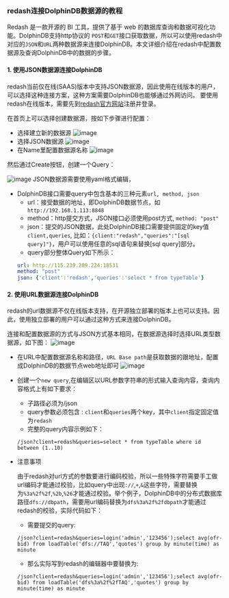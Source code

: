 ### redash连接DolphinDB数据源的教程
Redash 是一款开源的 BI 工具，提供了基于 web 的数据库查询和数据可视化功能。DolphinDB支持http协议的 `POST`和`GET`接口获取数据，所以可以使用redash中对应的`JSON`和`URL`两种数据源来连接DolphinDB。本文详细介绍在redash中配置数据源及查询DolphinDB中的数据的步骤。
#### 1. 使用JSON数据源连接DolphinDB
redash当前仅在线(SAAS)版本中支持JSON数据源，因此使用在线版本的用户，可以选择这种连接方案，这种方案需要DolphinDB也能够通过外网访问。
要使用redash在线版本，需要先到[redash官方网站](https://redash.io)注册并登录。

在首页上可以选择创建数据源，按如下步骤进行配置：
* 选择建立新的数据源
![image](https://github.com/dolphindb/Tutorials_CN/raw/master/images/redash/ds1.png)
* 选择JSON数据源
![image](https://github.com/dolphindb/Tutorials_CN/raw/master/images/redash/ds2.png)
* 在Name里配置数据源名称
![image](https://github.com/dolphindb/Tutorials_CN/raw/master/images/redash/ds8.png)


然后通过Create按钮，创建一个Query：

![image](https://github.com/dolphindb/Tutorials_CN/raw/master/images/redash/ds4.png)
JSON数据源需要使用yaml格式编辑，
* DolphinDB接口需要query中包含基本的三种元素`url, method, json`
	* url：接受数据的地址，即DolphinDB数据节点，如`http://192.168.1.113:8848`
	* method：http提交方式，JSON接口必须使用post方式, `method: "post"`
	* json：提交的JSON数据，此处DolphinDB接口需要提供固定的key值`client,queries`, 比如：`{client:"redash","queries":"[sql query]"}`，用户可以使用任意的sql语句来替换[sql query]部分。
	* query部分整体Query如下所示：
	```yaml
	url: http://115.239.209.224:18531
	method: "post"
	json: {'client':'redash','queries':'select * from typeTable'}
	```

#### 2. 使用URL数据源连接DolphinDB
redash的url数据源不仅在线版本支持，在开源独立部署的版本上也可以支持。因此，使用独立部署的用户可以通过这种方式来连接DolphinDB。

连接和配置数据源的方式与JSON方式基本相同，在数据源选择时选择URL类型数据源，如下图：
![image](https://github.com/dolphindb/Tutorials_CN/raw/master/images/redash/ds5.png)
* 在URL中配置数据源名称和路径，`URL Base path`是获取数据的跟地址，配置成DolphinDB的数据节点web地址即可
![image](https://github.com/dolphindb/Tutorials_CN/raw/master/images/redash/ds6.png)
* 创建一个`new query`,在编辑区以URL参数字符串的形式输入查询内容，查询内容格式上有如下要求：
    * 子路径必须为/json
    * query参数必须包含 : `client`和`queries`两个key，其中`client`指定固定值为`redash`
    * 完整的query内容示例如下：
    ```
    /json?client=redash&queries=select * from typeTable where id between (1..10) 
    ``` 

* 注意事项

    由于redash对url方式的参数要进行编码校验，所以一些特殊字符需要手工做url编码才能通过校验，比如query中出现`://`,`+`,`&`这些字符，需要替换为`%3a%2f%2f`,`%2b`,`%26`才能通过校验。举个例子，DolphinDB中的分布式数据库路径`dfs://dbpath`，需要用url编码替换为`dfs%3a%2f%2fdbpath`才能通过redash的校验，实际代码如下：
    * 需要提交的query:
    ```
    /json?client=redash&queries=login('admin','123456');select avg(ofr-bid) from loadTable('dfs://TAQ','quotes') group by minute(time) as minute  
    ```
    * 那么实际写到redash的编辑器中要替换为:
    ```
    /json?client=redash&queries=login('admin','123456');select avg(ofr-bid) from loadTable('dfs%3a%2f%2fTAQ','quotes') group by minute(time) as minute 
    ```
